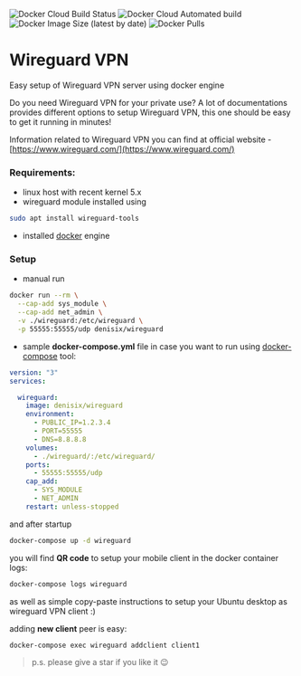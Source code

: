 ![Docker Cloud Build Status](https://img.shields.io/docker/cloud/build/denisix/wireguard?style=flat-square)
![Docker Cloud Automated build](https://img.shields.io/docker/cloud/automated/denisix/wireguard?style=flat-square)
![Docker Image Size (latest by date)](https://img.shields.io/docker/image-size/denisix/wireguard?style=flat-square)
![Docker Pulls](https://img.shields.io/docker/pulls/denisix/wireguard?style=flat-square)

# Wireguard VPN
Easy setup of Wireguard VPN server using docker engine

Do you need Wireguard VPN for your private use?
A lot of documentations provides different options to setup Wireguard VPN, this one should be easy to get it running in minutes!

Information related to Wireguard VPN you can find at official website - [https://www.wireguard.com/](https://www.wireguard.com/)

### Requirements:
- linux host with recent kernel 5.x
- wireguard module installed using
```sh
sudo apt install wireguard-tools
```
- installed [docker](https://docs.docker.com/engine/install/) engine

### Setup
* manual run
```sh
docker run --rm \
  --cap-add sys_module \
  --cap-add net_admin \
  -v ./wireguard:/etc/wireguard \
  -p 55555:55555/udp denisix/wireguard
```

* sample **docker-compose.yml** file in case you want to run using [docker-compose](https://docs.docker.com/compose/install/) tool:
```docker-compose.yml
version: "3"
services:

  wireguard:
    image: denisix/wireguard
    environment:
      - PUBLIC_IP=1.2.3.4
      - PORT=55555
      - DNS=8.8.8.8
    volumes:
      - ./wireguard/:/etc/wireguard/
    ports:
      - 55555:55555/udp
    cap_add:
      - SYS_MODULE
      - NET_ADMIN
    restart: unless-stopped
```


and after startup
```sh
docker-compose up -d wireguard
```


you will find **QR code** to setup your mobile client in the docker container logs:
```sh
docker-compose logs wireguard
```

as well as simple copy-paste instructions to setup your Ubuntu desktop as wireguard VPN client :)


adding **new client** peer is easy:
```sh
docker-compose exec wireguard addclient client1
```


> p.s. please give a star if you like it :wink:
